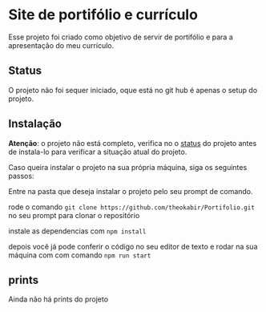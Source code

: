 # Site de portifólio e currículo

Esse projeto foi criado como objetivo de servir de portifólio e para a apresentação do meu currículo.

## Status

O projeto não foi sequer iniciado, oque está no git hub é apenas o setup do projeto.

## Instalação

 **Atenção**: o projeto não está completo, verifica no o [status](#status) do projeto antes de instala-lo para verificar a situação atual do projeto.

Caso queira instalar o projeto na sua própria máquina, siga os seguintes passos:

Entre na pasta que deseja instalar o projeto pelo seu prompt de comando.

rode o comando `git clone https://github.com/theokabir/Portifolio.git` no seu prompt para clonar o repositório

instale as dependencias com `npm install`

depois você já pode conferir o código no seu editor de texto e rodar na sua máquina com com comando `npm run start`

## prints

Ainda não há prints do projeto
